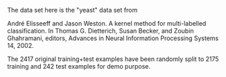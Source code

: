 The data set here is the "yeast" data set from

André Elisseeff and Jason Weston. A kernel method for multi-labelled classification. In Thomas G. Dietterich, Susan Becker, and Zoubin Ghahramani, editors, Advances in Neural Information Processing Systems 14, 2002.

The 2417 original training+test examples have been randomly split to 2175 training and 242 test examples for demo purpose.
